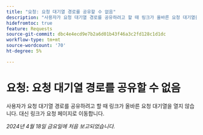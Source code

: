 ```yaml
---
title: "요청: 요청 대기열 경로를 공유할 수 없음"
description: "사용자가 요청 대기열 경로를 공유하려고 할 때 링크가 올바른 요청 대기열을 열지 않습니다. 대신 링크가 요청 페이지로 이동합니다."
hidefromtoc: true
feature: Requests
source-git-commit: dbc4e4ecd9e7b2a6d01b43f46a3c2fd128c1d1dc
workflow-type: tm+mt
source-wordcount: '70'
ht-degree: 5%

---
```



# 요청: 요청 대기열 경로를 공유할 수 없음

사용자가 요청 대기열 경로를 공유하려고 할 때 링크가 올바른 요청 대기열을 열지 않습니다. 대신 링크가 요청 페이지로 이동합니다.

_2024년 4월 18일 금요일에 처음 보고되었습니다._
